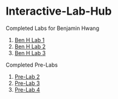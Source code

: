 # Interactive-Lab-Hub

Completed Labs for Benjamin Hwang

1. [Ben H Lab 1](https://github.com/bhwan1118/IDD-Fa18-Lab1/blob/master/README.md)
2. [Ben H Lab 2](https://github.com/bhwan1118/IDD-Fa18-Lab2/blob/master/README.md)
3. [Ben H Lab 3](https://github.com/bhwan1118/IDD-Fa18-Lab3/blob/master/README.md)

Completed Pre-Labs
1. [Pre-Lab 2](https://github.com/bhwan1118/IDD-Fa18-Lab2/blob/master/PreLab2.md)
2. [Pre-Lab 3](https://github.com/bhwan1118/IDD-Fa18-Lab3/blob/master/PreLab3.md)
3. [Pre-Lab 4](https://github.com/bhwan1118/IDD-Fa18-Lab4/blob/master/PreLab4.md)

